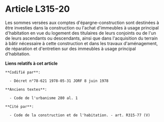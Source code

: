 # Article L315-20

Les sommes versées aux comptes d'épargne-construction sont destinées à être investies dans la construction ou l'achat
d'immeubles à usage principal d'habitation en vue du logement des titulaires de leurs conjoints ou de l'un de leurs
ascendants ou descendants, ainsi que dans l'acquisition du terrain à bâtir nécessaire à cette construction et dans les
travaux d'aménagement, de réparation et d'entretien sur des immeubles à usage principal d'habitation.

**Liens relatifs à cet article**

	**Codifié par**:

	  - Décret n°78-621 1978-05-31 JORF 8 juin 1978

	**Anciens textes**:

	  - Code de l'urbanisme 280 al. 1

	**Cité par**:

	  - Code de la construction et de l'habitation. - art. R315-77 (V)
